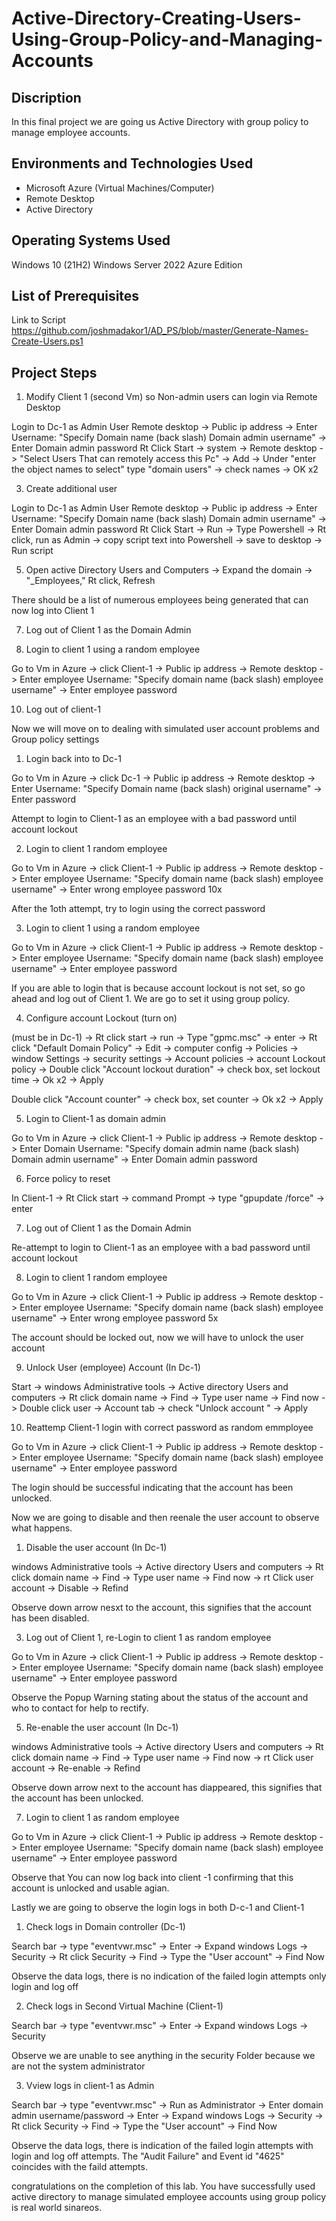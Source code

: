 # Active-Directory-Creating-Users-Using-Group-Policy-and-Managing-Accounts

<h2>Discription </h2>

In this final project we are going us Active Directory with group policy to manage employee accounts.

<h2>Environments and Technologies Used</h2>

- Microsoft Azure (Virtual Machines/Computer)
- Remote Desktop
- Active Directory
  
<h2>Operating Systems Used </h2>

Windows 10</b> (21H2)
Windows Server 2022 Azure Edition

<h2>List of Prerequisites</h2>

Link to Script https://github.com/joshmadakor1/AD_PS/blob/master/Generate-Names-Create-Users.ps1

<h2>Project Steps</h2>              

1. Modify Client 1 (second Vm) so Non-admin users can login via Remote Desktop

Login to Dc-1 as Admin User 
Remote desktop -> Public ip address -> Enter Username: "Specify Domain name (back slash) Domain admin username" -> Enter Domain admin password
Rt Click Start -> system -> Remote desktop -> "Select Users That can remotely access this Pc" -> Add -> Under "enter the object names to select" type "domain users" -> check names -> OK x2

3. Create additional user

Login to Dc-1 as Admin User 
Remote desktop -> Public ip address -> Enter Username: "Specify Domain name (back slash) Domain admin username" -> Enter Domain admin password
Rt Click Start -> Run -> Type Powershell -> Rt click, run as Admin -> copy script text into Powershell -> save to desktop -> Run script

5. Open active Directory Users and Computers -> Expand the domain -> "_Employees," Rt click, Refresh

There should be a list of numerous employees being generated that can now log into Client 1

7. Log out of Client 1 as the Domain Admin

8. Login to client 1 using a random employee

Go to Vm in Azure -> click Client-1 -> Public ip address -> Remote desktop -> Enter employee Username: "Specify domain name (back slash) employee username" -> Enter employee password

10. Log out of client-1

Now  we will move on to dealing with simulated user account problems and Group policy settings

1. Login back into to Dc-1

Go to Vm in Azure -> click Dc-1 -> Public ip address -> Remote desktop -> Enter Username: "Specify Domain name (back slash) original username" -> Enter password
   
Attempt to  login to Client-1 as an employee with a bad password until account lockout

2. Login to client 1 random employee

Go to Vm in Azure -> click Client-1 -> Public ip address -> Remote desktop -> Enter employee Username: "Specify domain name (back slash) employee username" -> Enter wrong  employee password 10x

After the 1oth attempt, try to login using the correct password

3. Login to client 1 using a random employee

Go to Vm in Azure -> click Client-1 -> Public ip address -> Remote desktop -> Enter employee Username: "Specify domain name (back slash) employee username" -> Enter employee password

If you are able to login that is because account lockout is not set, so go ahead and log out of Client 1. We are go to set it using group policy.

4. Configure account Lockout (turn on)

(must be in Dc-1) -> Rt click start -> run -> Type  "gpmc.msc" -> enter -> Rt click  "Default Domain Policy" -> Edit -> computer config ->  Policies -> window Settings -> security settings -> Account policies -> account Lockout policy -> Double click "Account lockout duration" -> check box, set 
lockout time -> Ok x2 -> Apply

Double click "Account counter" -> check box, set counter -> Ok x2 -> Apply

5. Login to Client-1 as domain admin

Go to Vm in Azure -> click Client-1 -> Public ip address -> Remote desktop -> Enter Domain Username: "Specify domain admin name (back slash) Domain admin username" -> Enter Domain admin password

6. Force policy to reset

In Client-1 -> Rt Click start -> command Prompt -> type "gpupdate /force" -> enter

7. Log out of Client 1 as the Domain Admin

Re-attempt to login to Client-1 as an employee with a bad password until account lockout

8. Login to client 1 random employee

Go to Vm in Azure -> click Client-1 -> Public ip address -> Remote desktop -> Enter employee Username: "Specify domain name (back slash) employee username" -> Enter wrong employee password 5x

The account should be locked out, now we will have to unlock the user account

9. Unlock User (employee) Account (In Dc-1)

Start -> windows Administrative tools -> Active directory Users and computers -> Rt click domain name -> Find -> Type user name -> Find now -> Double click user -> Account tab -> check "Unlock account " -> Apply

10. Reattemp Client-1 login with correct password as random emmployee

Go to Vm in Azure -> click Client-1 -> Public ip address -> Remote desktop -> Enter employee Username: "Specify domain name (back slash) employee username" -> Enter employee password
    
The login should be successful indicating that the account has been unlocked. 

Now we are going to disable and then reenale the user account to observe what happens.

1. Disable the user account (In Dc-1)

windows Administrative tools -> Active directory Users and computers -> Rt click domain name -> Find -> Type user name -> Find now -> rt Click user account -> Disable -> Refind

Observe down arrow nesxt to the account, this signifies that the account has been disabled.

3. Log out of Client 1, re-Login to client 1 as random employee

Go to Vm in Azure -> click Client-1 -> Public ip address -> Remote desktop -> Enter employee Username: "Specify domain name (back slash) employee username" -> Enter employee password

Observe the Popup Warning stating about the status of the account and who to contact for help to rectify.

5. Re-enable the user account (In Dc-1)

windows Administrative tools -> Active directory Users and computers -> Rt click domain name -> Find -> Type user name -> Find now -> rt Click user account -> Re-enable -> Refind

Observe down arrow next to the account has diappeared, this signifies that the account has been unlocked.

7. Login to client 1 as random employee

Go to Vm in Azure -> click Client-1 -> Public ip address -> Remote desktop -> Enter employee Username: "Specify domain name (back slash) employee username" -> Enter employee password

Observe that You can now log back into client -1 confirming that this account is unlocked and usable agian.

Lastly we are going to observe the login logs in both D-c-1 and Client-1

1. Check logs in Domain controller (Dc-1)

Search bar -> type "eventvwr.msc" -> Enter -> Expand windows Logs -> Security -> Rt click Security -> Find -> Type the "User account" -> Find Now

Observe  the data logs, there is no indication of the failed login attempts only login and log off

2. Check logs in Second Virtual Machine (Client-1)

Search bar -> type "eventvwr.msc" -> Enter -> Expand windows Logs -> Security 

Observe we are unable to see anything in the security Folder because we  are not the system administrator

3. Vview logs in client-1 as Admin

Search bar -> type "eventvwr.msc" -> Run as Administrator -> Enter domain admin username/password -> Enter -> Expand windows Logs -> Security -> Rt click Security -> Find -> Type the "User account" -> Find Now

Observe  the data logs, there is indication of the failed login attempts with login and log off attempts. The "Audit Failure" and Event id "4625" coincides with the faild attempts.


congratulations on the completion of this lab. You have successfully used active directory to manage simulated employee accounts using group policy is real world sinareos.
